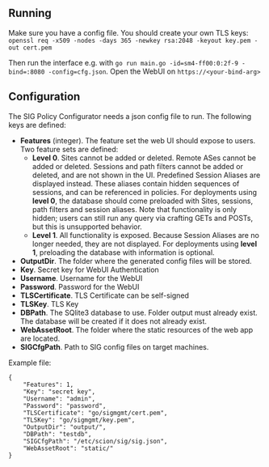 ## Running

Make sure you have a config file. You should create your own TLS keys:
`openssl req -x509 -nodes -days 365 -newkey rsa:2048 -keyout key.pem -out cert.pem`

Then run the interface e.g. with `go run main.go -id=sm4-ff00:0:2f-9 -bind=:8080 -config=cfg.json`. Open the WebUI on `https://<your-bind-arg>`

## Configuration

The SIG Policy Configurator needs a json config file to run. The following keys are defined:
* **Features** (integer). The feature set the web UI should expose to users. Two
  feature sets are defined:
  * **Level 0**. Sites cannot be added or deleted. Remote ASes cannot be added
    or deleted. Sessions and path filters cannot be added or deleted, and are
    not shown in the UI. Predefined Session Aliases are displayed instead. These
    aliases contain hidden sequences of sessions, and can be referenced in
    policies. For deployments using **level 0**, the database should come preloaded
    with Sites, sessions, path filters and session aliases. Note that functionality
    is only hidden; users can still run any query via crafting GETs and POSTs, but
    this is unsupported behavior.
  * **Level 1**. All functionality is exposed. Because Session Aliases are no
    longer needed, they are not displayed. For deployments using **level 1**,
    preloading the database with information is optional.
* **OutputDir**. The folder where the generated config files will be stored.
* **Key**. Secret key for WebUI Authentication
* **Username**. Username for the WebUI
* **Password**. Password for the WebUI
* **TLSCertificate**. TLS Certificate can be self-signed
* **TLSKey**. TLS Key
* **DBPath**. The SQlite3 database to use. Folder output must already exist.
  The database will be created if it does not already exist.
* **WebAssetRoot**. The folder where the static resources of the web app are located.
* **SIGCfgPath**. Path to SIG config files on target machines.

Example file:
```
{
    "Features": 1,
    "Key": "secret key",
    "Username": "admin",
    "Password": "password",
    "TLSCertificate": "go/sigmgmt/cert.pem",
    "TLSKey": "go/sigmgmt/key.pem",
    "OutputDir": "output/",
    "DBPath": "testdb",
    "SIGCfgPath": "/etc/scion/sig/sig.json",
    "WebAssetRoot": "static/"
}
```
